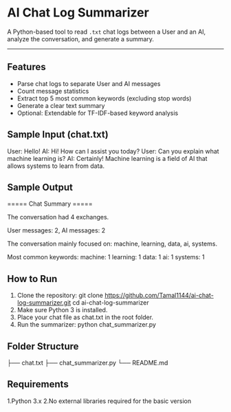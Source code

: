 # AI Chat Log Summarizer

A Python-based tool to read `.txt` chat logs between a User and an AI, analyze the conversation, and generate a summary.

---

## Features

- Parse chat logs to separate User and AI messages
- Count message statistics
- Extract top 5 most common keywords (excluding stop words)
- Generate a clear text summary
- Optional: Extendable for TF-IDF-based keyword analysis

## Sample Input (chat.txt)
User: Hello!
AI: Hi! How can I assist you today?
User: Can you explain what machine learning is?
AI: Certainly! Machine learning is a field of AI that allows systems to learn from data.

## Sample Output
===== Chat Summary =====

The conversation had 4 exchanges.

User messages: 2, AI messages: 2

The conversation mainly focused on: machine, learning, data, ai, systems.

Most common keywords:
 machine: 1
 learning: 1
 data: 1
 ai: 1
 systems: 1

 ## How to Run
1. Clone the repository:
   git clone https://github.com/Tamal1144/ai-chat-log-summarizer.git
   cd ai-chat-log-summarizer
2. Make sure Python 3 is installed.
3. Place your chat file as chat.txt in the root folder.
4. Run the summarizer:
    python chat_summarizer.py

## Folder Structure
├── chat.txt
├── chat_summarizer.py
└── README.md

## Requirements
1.Python 3.x
2.No external libraries required for the basic version

